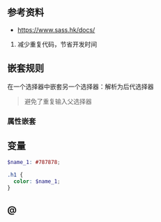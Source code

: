## 参考资料

- https://www.sass.hk/docs/

1. 减少重复代码，节省开发时间

## 嵌套规则

在一个选择器中嵌套另一个选择器：解析为后代选择器

> 避免了重复输入父选择器



### 属性嵌套

## 变量

```scss
$name_1: #787878;

.h1 {
  color: $name_1;
}
```

## @

